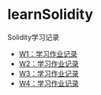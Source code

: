 # learnSolidity
Solidity学习记录

* [W1：学习作业记录](./W1/README.md)
* [W2：学习作业记录](./W2/README.md)
* [W3：学习作业记录](./W3/README.md)
* [W4：学习作业记录](./W4/README.md)


